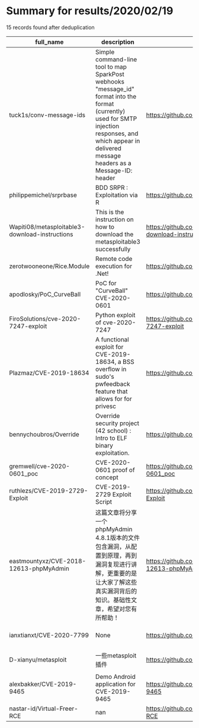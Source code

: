 
# Summary for results/2020/02/19
    
15 records found after deduplication

| full_name | description | html_url | matched_list | matched_count | pushed_at | size | stargazers_count | language | forks_count | vul_ids |
|------------------------------------------------|-------------------------------------------------------------------------------------------------------------------------------------------------------------------------------------------------------------|-------------------------------------------------------------------|----------------------------------|-----------------|---------------------------|--------|--------------------|------------|---------------|--------------------|
| tuck1s/conv-message-ids | Simple command-line tool to map SparkPost webhooks "message_id" format into the format (currently) used for SMTP injection responses, and which appear in delivered message headers as a Message-ID: header | https://github.com/tuck1s/conv-message-ids | ['command injection'] | 1 | 2020-02-19 17:21:22+00:00 | 3 | 0 | PHP | 0 | [] |
| philippemichel/srprbase | BDD SRPR : Exploitation via R | https://github.com/philippemichel/srprbase | ['exploit'] | 1 | 2020-02-19 10:40:24+00:00 | 268 | 0 | HTML | 0 | [] |
| Wapiti08/metasploitable3-download-instructions | This is the instruction on how to download the metasploitable3 successfully | https://github.com/Wapiti08/metasploitable3-download-instructions | ['metasploit module OR payload'] | 1 | 2020-02-19 08:24:49+00:00 | 38 | 1 | nan | 0 | [] |
| zerotwooneone/Rice.Module | Remote code execution for .Net! | https://github.com/zerotwooneone/Rice.Module | ['remote code execution'] | 1 | 2020-02-19 05:59:07+00:00 | 10 | 0 | C# | 0 | [] |
| apodlosky/PoC_CurveBall | PoC for "CurveBall" CVE-2020-0601 | https://github.com/apodlosky/PoC_CurveBall | ['cve poc'] | 1 | 2020-02-19 04:00:03+00:00 | 4211 | 0 | C | 0 | ['CVE-2020-0601'] |
| FiroSolutions/cve-2020-7247-exploit | Python exploit of cve-2020-7247 | https://github.com/FiroSolutions/cve-2020-7247-exploit | ['cve-2', 'exploit'] | 2 | 2020-02-19 10:55:15+00:00 | 4 | 24 | Python | 16 | ['CVE-2020-7247'] |
| Plazmaz/CVE-2019-18634 | A functional exploit for CVE-2019-18634, a BSS overflow in sudo's pwfeedback feature that allows for for privesc | https://github.com/Plazmaz/CVE-2019-18634 | ['cve-2', 'exploit'] | 2 | 2020-02-19 03:47:33+00:00 | 5 | 55 | Shell | 19 | ['CVE-2019-18634'] |
| bennychoubros/Override | Override security project (42 school) : Intro to ELF binary exploitation. | https://github.com/bennychoubros/Override | ['exploit'] | 1 | 2020-02-19 16:29:13+00:00 | 1328 | 0 | | 0 | [] |
| gremwell/cve-2020-0601_poc | CVE-2020-0601 proof of concept | https://github.com/gremwell/cve-2020-0601_poc | ['cve poc', 'cve-2'] | 2 | 2020-02-19 08:46:36+00:00 | 61 | 2 | C++ | 3 | ['CVE-2020-0601'] |
| ruthlezs/CVE-2019-2729-Exploit | CVE-2019-2729 Exploit Script | https://github.com/ruthlezs/CVE-2019-2729-Exploit | ['cve-2', 'exploit'] | 2 | 2020-02-19 08:48:02+00:00 | 122 | 24 | Python | 14 | ['CVE-2019-2729'] |
| eastmountyxz/CVE-2018-12613-phpMyAdmin | 这篇文章将分享一个phpMyAdmin 4.8.1版本的文件包含漏洞，从配置到原理，再到漏洞复现进行讲解，更重要的是让大家了解这些真实漏洞背后的知识。基础性文章，希望对您有所帮助！ | https://github.com/eastmountyxz/CVE-2018-12613-phpMyAdmin | ['cve-2'] | 1 | 2020-02-19 05:41:13+00:00 | 0 | 2 | | 0 | ['CVE-2018-12613'] |
| ianxtianxt/CVE-2020-7799 | None | https://github.com/ianxtianxt/CVE-2020-7799 | ['cve-2'] | 1 | 2020-02-19 12:33:57+00:00 | 3 | 4 | Python | 2 | ['CVE-2020-7799'] |
| D-xianyu/metasploit | 一些metasploit插件 | https://github.com/D-xianyu/metasploit | ['metasploit module OR payload'] | 1 | 2020-02-19 13:37:01+00:00 | 0 | 0 | nan | 0 | [] |
| alexbakker/CVE-2019-9465 | Demo Android application for CVE-2019-9465 | https://github.com/alexbakker/CVE-2019-9465 | ['cve-2'] | 1 | 2020-02-19 13:57:29+00:00 | 124 | 7 | Java | 2 | ['CVE-2019-9465'] |
| nastar-id/Virtual-Freer-RCE | nan | https://github.com/nastar-id/Virtual-Freer-RCE | ['rce'] | 1 | 2020-02-19 23:45:27+00:00 | 3 | 0 | Python | 0 | [] |
